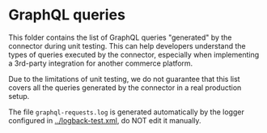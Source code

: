 # GraphQL queries

This folder contains the list of GraphQL queries "generated" by the connector during unit testing. This can help developers understand the types of queries executed by the connector, especially when implementing a 3rd-party integration for another commerce platform.

Due to the limitations of unit testing, we do not guarantee that this list covers all the queries generated by the connector in a real production setup.

The file `graphql-requests.log` is generated automatically by the logger configured in [../logback-test.xml](../logback-test.xml), do NOT edit it manually.